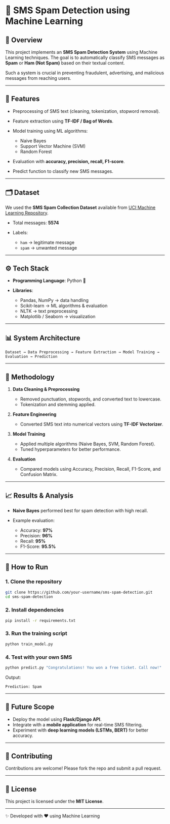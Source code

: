 # 📱 SMS Spam Detection using Machine Learning

## 📌 Overview

This project implements an **SMS Spam Detection System** using Machine Learning techniques.
The goal is to automatically classify SMS messages as **Spam** or **Ham (Not Spam)** based on their textual content.

Such a system is crucial in preventing fraudulent, advertising, and malicious messages from reaching users.

---

## 🚀 Features

* Preprocessing of SMS text (cleaning, tokenization, stopword removal).
* Feature extraction using **TF-IDF / Bag of Words**.
* Model training using ML algorithms:

  * Naive Bayes
  * Support Vector Machine (SVM)
  * Random Forest
* Evaluation with **accuracy, precision, recall, F1-score**.
* Predict function to classify new SMS messages.

---

## 🗂️ Dataset

We used the **SMS Spam Collection Dataset** available from [UCI Machine Learning Repository](https://archive.ics.uci.edu/ml/datasets/sms+spam+collection).

* Total messages: **5574**
* Labels:

  * `ham` → legitimate message
  * `spam` → unwanted message

---

## ⚙️ Tech Stack

* **Programming Language**: Python 🐍
* **Libraries**:

  * Pandas, NumPy → data handling
  * Scikit-learn → ML algorithms & evaluation
  * NLTK → text preprocessing
  * Matplotlib / Seaborn → visualization

---

## 📊 System Architecture

```
Dataset → Data Preprocessing → Feature Extraction → Model Training → Evaluation → Prediction
```

---

## 🔑 Methodology

1. **Data Cleaning & Preprocessing**

   * Removed punctuation, stopwords, and converted text to lowercase.
   * Tokenization and stemming applied.

2. **Feature Engineering**

   * Converted SMS text into numerical vectors using **TF-IDF Vectorizer**.

3. **Model Training**

   * Applied multiple algorithms (Naive Bayes, SVM, Random Forest).
   * Tuned hyperparameters for better performance.

4. **Evaluation**

   * Compared models using Accuracy, Precision, Recall, F1-Score, and Confusion Matrix.

---

## 📈 Results & Analysis

* **Naive Bayes** performed best for spam detection with high recall.
* Example evaluation:

  * Accuracy: **97%**
  * Precision: **96%**
  * Recall: **95%**
  * F1-Score: **95.5%**

---

## 🧪 How to Run

### 1. Clone the repository

```bash
git clone https://github.com/your-username/sms-spam-detection.git
cd sms-spam-detection
```

### 2. Install dependencies

```bash
pip install -r requirements.txt
```

### 3. Run the training script

```bash
python train_model.py
```

### 4. Test with your own SMS

```bash
python predict.py "Congratulations! You won a free ticket. Call now!"
```

Output:

```
Prediction: Spam
```

---

## 📌 Future Scope

* Deploy the model using **Flask/Django API**.
* Integrate with a **mobile application** for real-time SMS filtering.
* Experiment with **deep learning models (LSTMs, BERT)** for better accuracy.

---

## 🤝 Contributing

Contributions are welcome! Please fork the repo and submit a pull request.

---

## 📜 License

This project is licensed under the **MIT License**.

---

✨ Developed with ❤️ using Machine Learning

